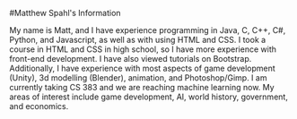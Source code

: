 #Matthew Spahl's Information

My name is Matt, and I have experience programming in Java, C, C++, C#, Python, and Javascript, as well as with using HTML and CSS. I took a course in HTML and CSS in high school, so I have more experience with front-end development. I have also viewed tutorials on Bootstrap. Additionally, I have experience with most aspects of game development (Unity), 3d modelling (Blender), animation, and Photoshop/Gimp. I am currently taking CS 383 and we are reaching machine learning now. My areas of interest include game development, AI, world history, government, and economics.